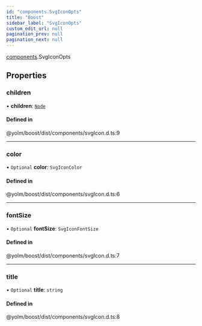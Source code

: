 ```yaml
---
id: "components.SvgIconOpts"
title: "Boost"
sidebar_label: "SvgIconOpts"
custom_edit_url: null
pagination_prev: null
pagination_next: null
---
```


[components](../namespaces/components.md).SvgIconOpts

## Properties

### children

• **children**: [`Node`](../modules.md#node)

#### Defined in

@yolm/boost/dist/components/svgIcon.d.ts:9

___

### color

• `Optional` **color**: `SvgIconColor`

#### Defined in

@yolm/boost/dist/components/svgIcon.d.ts:6

___

### fontSize

• `Optional` **fontSize**: `SvgIconFontSize`

#### Defined in

@yolm/boost/dist/components/svgIcon.d.ts:7

___

### title

• `Optional` **title**: `string`

#### Defined in

@yolm/boost/dist/components/svgIcon.d.ts:8
